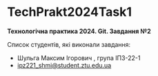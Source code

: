 # TechPrakt2024Task1
**Технологічна практика 2024. Git. Завдання №2**

Список студентів, які виконали завдання:
* Шульга Максим Ігорович , група ІПЗ-22-1
* ipz221_shmi@student.ztu.edu.ua

